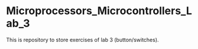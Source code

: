 # Microprocessors_Microcontrollers_Lab_3
This is repository to store exercises of lab 3 (button/switches).
